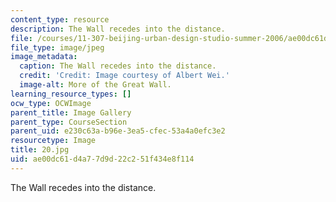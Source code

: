 ```yaml
---
content_type: resource
description: The Wall recedes into the distance.
file: /courses/11-307-beijing-urban-design-studio-summer-2006/ae00dc61d4a77d9d22c251f434e8f114_20.jpg
file_type: image/jpeg
image_metadata:
  caption: The Wall recedes into the distance.
  credit: 'Credit: Image courtesy of Albert Wei.'
  image-alt: More of the Great Wall.
learning_resource_types: []
ocw_type: OCWImage
parent_title: Image Gallery
parent_type: CourseSection
parent_uid: e230c63a-b96e-3ea5-cfec-53a4a0efc3e2
resourcetype: Image
title: 20.jpg
uid: ae00dc61-d4a7-7d9d-22c2-51f434e8f114
---
```

The Wall recedes into the distance.

